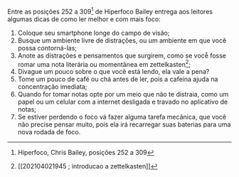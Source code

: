 Entre as posições 252 a 309[^2] de Hiperfoco Bailey entrega aos leitores algumas dicas de como ler melhor e com mais foco:

1. Coloque seu smartphone longe do campo de visão;
2. Busque um ambiente livre de distrações, ou um ambiente em que você possa contorná-las;
3. Anote as distrações e pensamentos que surgirem, como se vocễ fosse romar uma nota literária ou momentânea em zettelkasten[^1];
4. Divague um pouco sobre o que você está lendo, ela vale a pena?
5. Tome um pouco de café ou chá antes de ler, pois a cafeína ajuda na concentração imediata;
6. Quando for tomar notas opte por um meio que não te distraia, como um papel ou um celular com a internet desligada e travado no aplicativo de notas;
7. Se estiver perdendo o foco vá fazer alguma tarefa mecânica, que você não precise pensar muito, pois ela irá recarregar suas baterias para uma nova rodada de foco.

[^1]: [[202104021945 ; introducao a zettelkasten]]
[^2]: Hiperfoco, Chris Bailey, posições 252 a 309